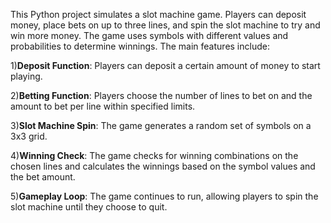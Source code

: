 This Python project simulates a slot machine game. Players can deposit money, place bets on up to three lines, and spin the slot machine to try and win more money. The game uses symbols with different values and probabilities to determine winnings. The main features include:

1)**Deposit Function**: Players can deposit a certain amount of money to start playing.

2)**Betting Function**: Players choose the number of lines to bet on and the amount to bet per line within specified limits.

3)**Slot Machine Spin**: The game generates a random set of symbols on a 3x3 grid.

4)**Winning Check**: The game checks for winning combinations on the chosen lines and calculates the winnings based on the symbol values and the bet amount.

5)**Gameplay Loop**: The game continues to run, allowing players to spin the slot machine until they choose to quit.
